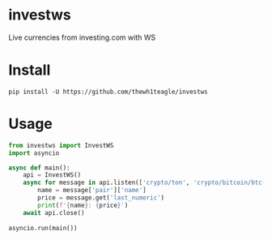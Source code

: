 # investws
Live currencies from investing.com with WS

# Install
```shell
pip install -U https://github.com/thewh1teagle/investws
```

# Usage
```python
from investws import InvestWS
import asyncio

async def main():
    api = InvestWS()
    async for message in api.listen(['crypto/ton', 'crypto/bitcoin/btc-usd']): # use get_pairs for list of all
        name = message['pair']['name']
        price = message.get('last_numeric')
        print(f'{name}: {price}')
    await api.close()
    
asyncio.run(main())
```